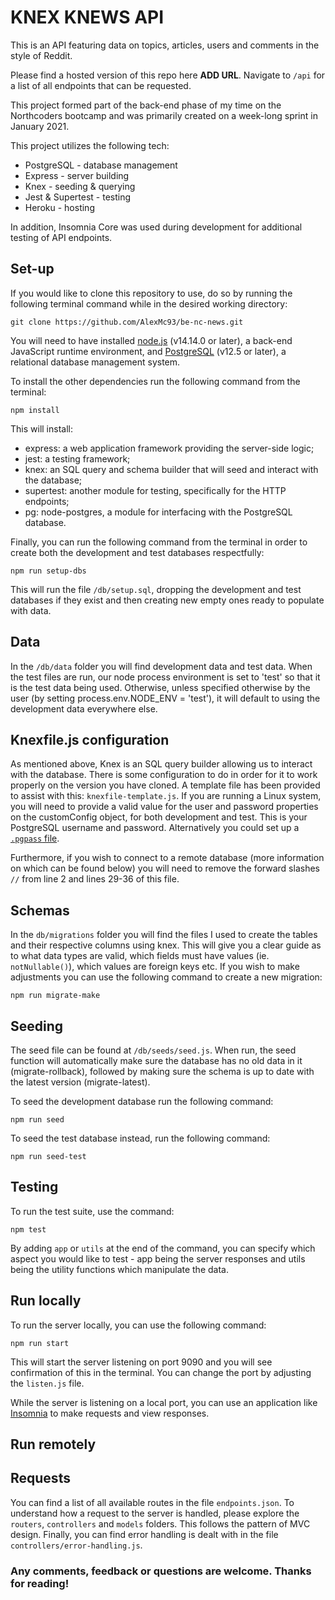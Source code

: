 # KNEX KNEWS API

This is an API featuring data on topics, articles, users and comments in the style of Reddit.

Please find a hosted version of this repo here **ADD URL**. Navigate to `/api` for a list of all endpoints that can be requested.

This project formed part of the back-end phase of my time on the Northcoders bootcamp and was primarily created on a week-long sprint in January 2021.

This project utilizes the following tech:

- PostgreSQL - database management
- Express - server building
- Knex - seeding & querying
- Jest & Supertest - testing
- Heroku - hosting

In addition, Insomnia Core was used during development for additional testing of API endpoints.

## Set-up

If you would like to clone this repository to use, do so by running the following terminal command while in the desired working directory:

```
git clone https://github.com/AlexMc93/be-nc-news.git
```

You will need to have installed [node.js](https://nodejs.org/en/) (v14.14.0 or later), a back-end JavaScript runtime environment, and [PostgreSQL](https://www.postgresql.org/) (v12.5 or later), a relational database management system.

To install the other dependencies run the following command from the terminal:

```
npm install
```

This will install:

- express: a web application framework providing the server-side logic;
- jest: a testing framework;
- knex: an SQL query and schema builder that will seed and interact with the database;
- supertest: another module for testing, specifically for the HTTP endpoints;
- pg: node-postgres, a module for interfacing with the PostgreSQL database.

Finally, you can run the following command from the terminal in order to create both the development and test databases respectfully:

```
npm run setup-dbs
```

This will run the file `/db/setup.sql`, dropping the development and test databases if they exist and then creating new empty ones ready to populate with data.

## Data

In the `/db/data` folder you will find development data and test data. When the test files are run, our node process environment is set to 'test' so that it is the test data being used. Otherwise, unless specified otherwise by the user (by setting process.env.NODE_ENV = 'test'), it will default to using the development data everywhere else.

## Knexfile.js configuration

As mentioned above, Knex is an SQL query builder allowing us to interact with the database. There is some configuration to do in order for it to work properly on the version you have cloned. A template file has been provided to assist with this: `knexfile-template.js`. If you are running a Linux system, you will need to provide a valid value for the user and password properties on the customConfig object, for both development and test. This is your PostgreSQL username and password. Alternatively you could set up a [`.pgpass` file](https://www.postgresql.org/docs/9.4/libpq-pgpass.html).

Furthermore, if you wish to connect to a remote database (more information on which can be found below) you will need to remove the forward slashes `//` from line 2 and lines 29-36 of this file.

## Schemas

In the `db/migrations` folder you will find the files I used to create the tables and their respective columns using knex. This will give you a clear guide as to what data types are valid, which fields must have values (ie. `notNullable()`), which values are foreign keys etc. If you wish to make adjustments you can use the following command to create a new migration:

```
npm run migrate-make
```

## Seeding

The seed file can be found at `/db/seeds/seed.js`. When run, the seed function will automatically make sure the database has no old data in it (migrate-rollback), followed by making sure the schema is up to date with the latest version (migrate-latest).

To seed the development database run the following command:

```
npm run seed
```

To seed the test database instead, run the following command:

```
npm run seed-test
```

## Testing

To run the test suite, use the command:

```
npm test
```

By adding `app` or `utils` at the end of the command, you can specify which aspect you would like to test - app being the server responses and utils being the utility functions which manipulate the data.

## Run locally

To run the server locally, you can use the following command:

```
npm run start
```

This will start the server listening on port 9090 and you will see confirmation of this in the terminal. You can change the port by adjusting the `listen.js` file.

While the server is listening on a local port, you can use an application like [Insomnia](https://insomnia.rest/) to make requests and view responses.

## Run remotely

## Requests

You can find a list of all available routes in the file `endpoints.json`. To understand how a request to the server is handled, please explore the `routers`, `controllers` and `models` folders. This follows the pattern of MVC design. Finally, you can find error handling is dealt with in the file `controllers/error-handling.js`.

### Any comments, feedback or questions are welcome. Thanks for reading!
